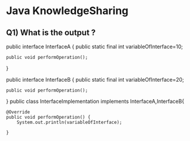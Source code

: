 # Java KnowledgeSharing

## Q1) What is the output ?

public interface InterfaceA {
	public static final int variableOfInterface=10;
	
	public void performOperation();
}

public interface InterfaceB {
	public static final int variableOfInterface=20;
	
	public void performOperation();
}
public class InterfaceImplementation implements InterfaceA,InterfaceB{

	@Override
	public void performOperation() {
		System.out.println(variableOfInterface);
		
	}

